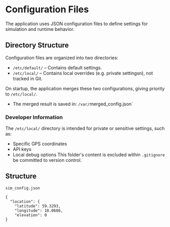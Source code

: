 # Configuration Files

The application uses JSON configuration files to define settings for simulation and runtime behavior.

## Directory Structure
Configuration files are organized into two directories:
- `/etc/default/` – Contains default settings.
- `/etc/local/` – Contains local overrides (e.g. private settingsn), not tracked in Git.

On startup, the application merges these two configurations, giving priority to `/etc/local/`. 
- The merged result is saved in: `/var/`merged_config.json`

### Developer Information
The `/etc/local/` directory is intended for private or sensitive settings, such as:
- Specific GPS coordinates
- API keys
- Local debug options
This folder's content is excluded within `.gitignore` be committed to version control.

## Structure

`sim_config.json`

```
{
  "location": {
    "latitude": 59.3293,
    "longitude": 18.0686,
    "elevation": 0
}
```